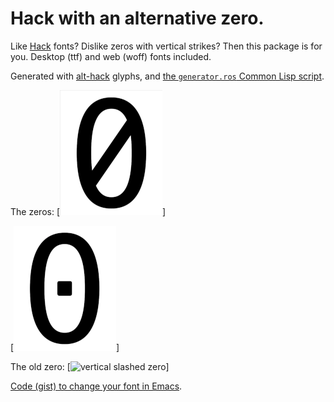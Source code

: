 # Hack with an alternative zero.

Like [Hack](https://github.com/ryanoasis/nerd-fonts) fonts? Dislike
zeros with vertical strikes? Then this package is for you. Desktop (ttf)
and web (woff) fonts included.

Generated with [alt-hack](https://github.com/source-foundry/alt-hack) glyphs,
and [the `generator.ros` Common Lisp script](https://github.com/equwal/alt-hack/tree/generator.ros).

The zeros:
[![forward slashed zero](zero.png)]

[![dotted zero](zero-doot.png)]

The old zero:
[![vertical slashed zero](hack-vertz.png)]

[Code (gist) to change your font in Emacs](https://gist.github.com/equwal/89b1ef5ac8d4d737cfd37f66e9ba4895).
